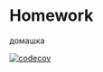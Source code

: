 # Homework
домашка

[![codecov](https://codecov.io/gh/Focus1337/Homework/branch/2k-245/graph/badge.svg?token=WQUIE9IEVJ)](https://codecov.io/gh/Focus1337/Homework)
